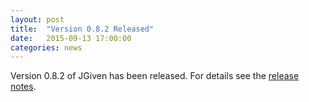```yaml
---
layout: post
title:  "Version 0.8.2 Released"
date:   2015-09-13 17:00:00
categories: news
---
```

Version 0.8.2 of JGiven has been released. For details see the [release notes](https://github.com/TNG/JGiven/releases/tag/v0.8.2).

[jgiven-gh]: https://github.com/TNG/JGiven
[jgiven]:    http://jgiven.org
